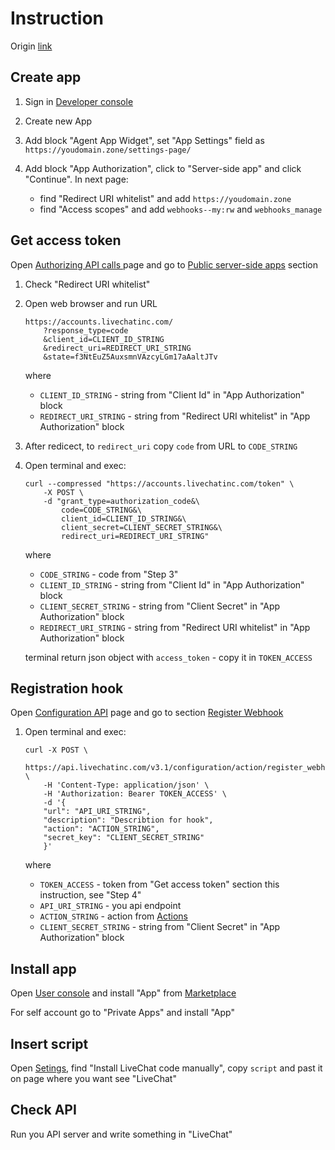 # Instruction

Origin [link](https://developers.livechat.com/docs/getting-started/guides/webhook-apps/)

## Create app

1. Sign in [Developer console](https://developers.livechat.com/console/) 
2. Create new App
3. Add block "Agent App Widget", set "App Settings" field as `https://youdomain.zone/settings-page/`
	
4. Add block "App Authorization", click to "Server-side app" and click "Continue". In next page:
	* find "Redirect URI whitelist" and add `https://youdomain.zone`
	* find "Access scopes" and add `webhooks--my:rw` and `webhooks_manage`


## Get access token

Open [Authorizing API calls
](https://developers.livechat.com/docs/getting-started/authorization/#agent-authorization-flows) page and go to [Public server-side apps](https://developers.livechat.com/docs/getting-started/authorization/#public-server-side-apps) section

1. Check "Redirect URI whitelist"
2. Open web browser and run URL
	```
	https://accounts.livechatinc.com/
		?response_type=code
		&client_id=CLIENT_ID_STRING
		&redirect_uri=REDIRECT_URI_STRING
		&state=f3NtEuZ5AuxsmnVAzcyLGm17aAaltJTv
	```
	where
	* `CLIENT_ID_STRING` - string from "Client Id" in "App Authorization" block
	* `REDIRECT_URI_STRING` - string from "Redirect URI whitelist" in "App Authorization" block
		
3. After redicect, to `redirect_uri` copy `code` from URL to `CODE_STRING`
4. Open terminal and exec:
	```
	curl --compressed "https://accounts.livechatinc.com/token" \
		-X POST \
		-d "grant_type=authorization_code&\
			code=CODE_STRING&\
			client_id=CLIENT_ID_STRING&\
			client_secret=CLIENT_SECRET_STRING&\
			redirect_uri=REDIRECT_URI_STRING"
	``` 
	where 
	* `CODE_STRING` - code from "Step 3"
	* `CLIENT_ID_STRING` - string from "Client Id" in "App Authorization" block
	* `CLIENT_SECRET_STRING` - string from "Client Secret" in "App Authorization" block
	* `REDIRECT_URI_STRING` - string from "Redirect URI whitelist" in "App Authorization" block

	terminal return json object with `access_token` - copy it in `TOKEN_ACCESS`
	

## Registration hook
	
Open [Configuration API](https://developers.livechat.com/docs/management/configuration-api) page and go to section [Register Webhook](https://developers.livechat.com/docs/management/configuration-api/#register-webhook)

1. Open terminal and exec:

	```
	curl -X POST \
		https://api.livechatinc.com/v3.1/configuration/action/register_webhook \
		-H 'Content-Type: application/json' \
		-H 'Authorization: Bearer TOKEN_ACCESS' \
		-d '{
        "url": "API_URI_STRING",
        "description": "Describtion for hook",
        "action": "ACTION_STRING",
        "secret_key": "CLIENT_SECRET_STRING"  
		}'

	```
	where
	* `TOKEN_ACCESS` - token from "Get access token" section this instruction, see "Step 4"
	* `API_URI_STRING` - you api endpoint
	* `ACTION_STRING` - action from [Actions](https://developers.livechat.com/docs/management/configuration-api/#triggering-actions)
	* `CLIENT_SECRET_STRING` - string from "Client Secret" in "App Authorization" block

	
## Install app

Open [User console](https://my.livechatinc.com/home) and install "App" from [Marketplace](https://my.livechatinc.com/marketplace)

For self account go to "Private Apps" and install "App"

## Insert script

Open [Setings](https://my.livechatinc.com/settings/code), find "Install LiveChat code manually", copy `script` and past it on page
where you want see "LiveChat"


## Check API

Run you API server and write something in "LiveChat"